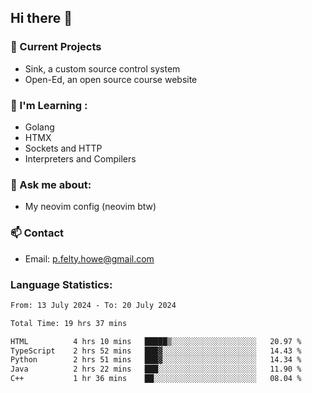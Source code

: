 ## Hi there 👋
### 🔭 Current Projects 
- Sink, a custom source control system
- Open-Ed, an open source course website

### 🌱 I'm Learning :
- Golang
- HTMX
- Sockets and HTTP
- Interpreters and Compilers

### 💬 Ask me about:
- My neovim config (neovim btw)

### 📫 Contact
- Email: p.felty.howe@gmail.com

### Language Statistics:

<!--START_SECTION:waka-->

```txt
From: 13 July 2024 - To: 20 July 2024

Total Time: 19 hrs 37 mins

HTML          4 hrs 10 mins   █████▒░░░░░░░░░░░░░░░░░░░   20.97 %
TypeScript    2 hrs 52 mins   ███▓░░░░░░░░░░░░░░░░░░░░░   14.43 %
Python        2 hrs 51 mins   ███▓░░░░░░░░░░░░░░░░░░░░░   14.34 %
Java          2 hrs 22 mins   ███░░░░░░░░░░░░░░░░░░░░░░   11.90 %
C++           1 hr 36 mins    ██░░░░░░░░░░░░░░░░░░░░░░░   08.04 %
```

<!--END_SECTION:waka-->


<!--
**peter-fh/peter-fh** is a ✨ _special_ ✨ repository because its `README.md` (this file) appears on your GitHub profile.

Here are some ideas to get you started:

- 🔭 I’m currently working on ...
- 🌱 I’m currently learning ...
- 👯 I’m looking to collaborate on ...
- 🤔 I’m looking for help with ...
- 💬 Ask me about ...
- 📫 How to reach me: ...
- 😄 Pronouns: ...
- ⚡ Fun fact: ...
-->
